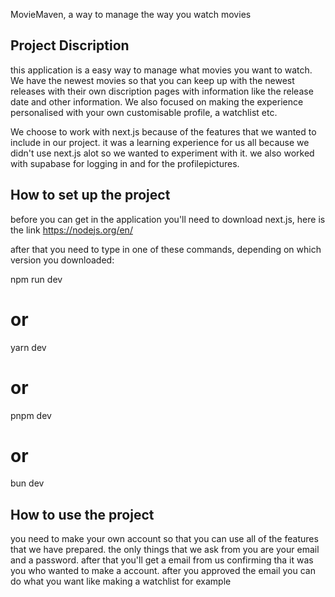 

MovieMaven, a way to manage the way you watch movies

## Project Discription

this application is a easy way to manage what movies you want to watch. We have the newest movies so that you can keep up with the newest releases with their own discription pages with information like the release date and other information. We also focused on making the experience personalised with your own customisable profile, a watchlist etc.

We choose to work with next.js because of the features that we wanted to include in our project. it was a learning experience for us all because we didn't use next.js alot so we wanted to experiment with it. we also worked with supabase for logging in and for the profilepictures.

## How to set up the project

before you can get in the application you'll need to download next.js, here is the link https://nodejs.org/en/

after that you need to type in one of these commands, depending on which version you downloaded:

npm run dev
# or
yarn dev
# or
pnpm dev
# or
bun dev 

## How to use the project

you need to make your own account so that you can use all of the features that we have prepared. the only things that we ask from you are your email and a password. after that you'll get a email from us confirming tha it was you who wanted to make a account. after you approved the email you can do what you want like making a watchlist for example